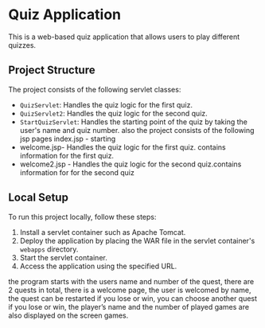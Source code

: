 # Quiz Application

This is a web-based quiz application that allows users to play different quizzes.

## Project Structure

The project consists of the following servlet classes:

- `QuizServlet`: Handles the quiz logic for the first quiz.
- `QuizServlet2`: Handles the quiz logic for the second quiz.
- `StartQuizServlet`: Handles the starting point of the quiz by taking the user's name and quiz number.
 also the project consists of the following jsp pages index.jsp - starting 
- welcome.jsp- Handles the quiz logic for the first quiz. contains information for the first quiz.
- welcome2.jsp - Handles the quiz logic for the second quiz.contains information for for the second quiz

## Local Setup

To run this project locally, follow these steps:

1. Install a servlet container such as Apache Tomcat.
2. Deploy the application by placing the WAR file in the servlet container's `webapps` directory.
3. Start the servlet container.
4. Access the application using the specified URL.


the program starts with the  users name and number of the quest, 
there are 2 quests in total, there is a welcome page, the user 
is welcomed by name, the quest can be restarted  if you lose or win,
you can choose another quest if you lose or win, the player’s
name and the number of played games are also displayed on the screen games. 




